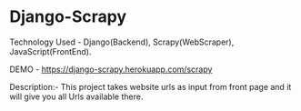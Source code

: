 # Django-Scrapy


Technology Used - 
            Django(Backend), 
            Scrapy(WebScraper), 
            JavaScript(FrontEnd).

DEMO - https://django-scrapy.herokuapp.com/scrapy

Description:-
      This project takes website urls as input from front page and it will give you all Urls available there.
            
           

